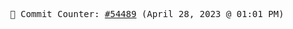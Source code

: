 <p align="center">
    <samp>
        📮 Commit Counter: <a href="https://github.com/Javascript-void0/Javascript-void0/commits/main">#54489</a> (April 28, 2023 @ 01:01 PM)
    </samp>
</p>
